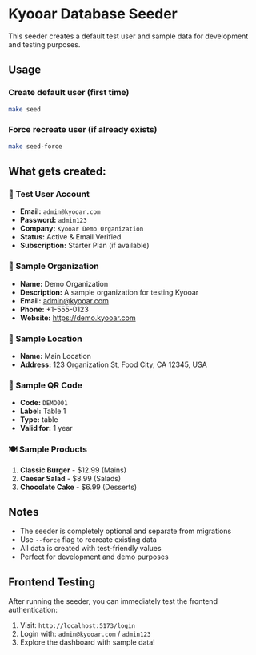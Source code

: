 # Kyooar Database Seeder

This seeder creates a default test user and sample data for development and testing purposes.

## Usage

### Create default user (first time)

```bash
make seed
```

### Force recreate user (if already exists)

```bash
make seed-force
```

## What gets created:

### 👤 Test User Account

- **Email:** `admin@kyooar.com`
- **Password:** `admin123`
- **Company:** `Kyooar Demo Organization`
- **Status:** Active & Email Verified
- **Subscription:** Starter Plan (if available)

### 🏢 Sample Organization

- **Name:** Demo Organization
- **Description:** A sample organization for testing Kyooar
- **Email:** admin@kyooar.com
- **Phone:** +1-555-0123
- **Website:** https://demo.kyooar.com

### 📍 Sample Location

- **Name:** Main Location
- **Address:** 123 Organization St, Food City, CA 12345, USA

### 🔳 Sample QR Code

- **Code:** `DEMO001`
- **Label:** Table 1
- **Type:** table
- **Valid for:** 1 year

### 🍽️ Sample Products

1. **Classic Burger** - $12.99 (Mains)
2. **Caesar Salad** - $8.99 (Salads)
3. **Chocolate Cake** - $6.99 (Desserts)

## Notes

- The seeder is completely optional and separate from migrations
- Use `--force` flag to recreate existing data
- All data is created with test-friendly values
- Perfect for development and demo purposes

## Frontend Testing

After running the seeder, you can immediately test the frontend authentication:

1. Visit: `http://localhost:5173/login`
2. Login with: `admin@kyooar.com` / `admin123`
3. Explore the dashboard with sample data!
